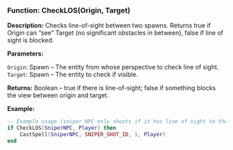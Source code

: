 ### Function: CheckLOS(Origin, Target)

**Description:** Checks line-of-sight between two spawns. Returns true if Origin can “see” Target (no significant obstacles in between), false if line of sight is blocked.

**Parameters:**

`Origin`: Spawn – The entity from whose perspective to check line of sight.
`Target`: Spawn – The entity to check if visible.

**Returns:** Boolean – true if there is line-of-sight; false if something blocks the view between origin and target.

**Example:**

```lua
-- Example usage (sniper NPC only shoots if it has line of sight to the player)
if CheckLOS(SniperNPC, Player) then
    CastSpell(SniperNPC, SNIPER_SHOT_ID, 1, Player)
end
```